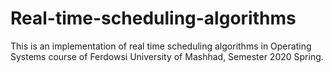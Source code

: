 # Real-time-scheduling-algorithms
This is an implementation of real time scheduling algorithms in Operating Systems course of Ferdowsi University of Mashhad, Semester 2020 Spring.
